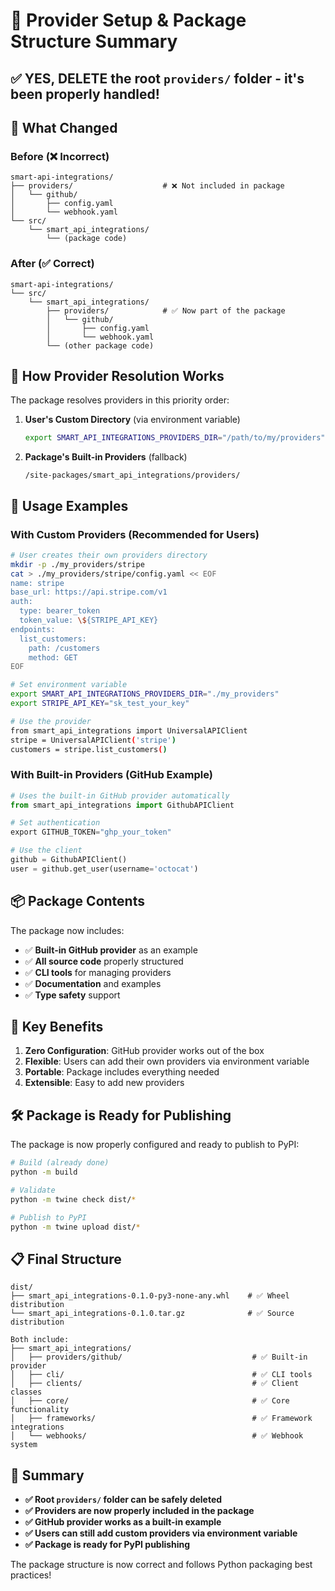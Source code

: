 # 🎯 Provider Setup & Package Structure Summary

## ✅ **YES, DELETE the root `providers/` folder - it's been properly handled!**

## 📁 What Changed

### **Before (❌ Incorrect)**
```
smart-api-integrations/
├── providers/                    # ❌ Not included in package
│   └── github/
│       ├── config.yaml
│       └── webhook.yaml
└── src/
    └── smart_api_integrations/
        └── (package code)
```

### **After (✅ Correct)**
```
smart-api-integrations/
└── src/
    └── smart_api_integrations/
        ├── providers/            # ✅ Now part of the package
        │   └── github/
        │       ├── config.yaml
        │       └── webhook.yaml
        └── (other package code)
```

## 🔧 How Provider Resolution Works

The package resolves providers in this priority order:

1. **User's Custom Directory** (via environment variable)
   ```bash
   export SMART_API_INTEGRATIONS_PROVIDERS_DIR="/path/to/my/providers"
   ```

2. **Package's Built-in Providers** (fallback)
   ```
   /site-packages/smart_api_integrations/providers/
   ```

## 🚀 Usage Examples

### **With Custom Providers** (Recommended for Users)
```bash
# User creates their own providers directory
mkdir -p ./my_providers/stripe
cat > ./my_providers/stripe/config.yaml << EOF
name: stripe
base_url: https://api.stripe.com/v1
auth:
  type: bearer_token
  token_value: \${STRIPE_API_KEY}
endpoints:
  list_customers:
    path: /customers
    method: GET
EOF

# Set environment variable
export SMART_API_INTEGRATIONS_PROVIDERS_DIR="./my_providers"
export STRIPE_API_KEY="sk_test_your_key"

# Use the provider
from smart_api_integrations import UniversalAPIClient
stripe = UniversalAPIClient('stripe')
customers = stripe.list_customers()
```

### **With Built-in Providers** (GitHub Example)
```python
# Uses the built-in GitHub provider automatically
from smart_api_integrations import GithubAPIClient

# Set authentication
export GITHUB_TOKEN="ghp_your_token"

# Use the client
github = GithubAPIClient()
user = github.get_user(username='octocat')
```

## 📦 Package Contents

The package now includes:

- ✅ **Built-in GitHub provider** as an example
- ✅ **All source code** properly structured
- ✅ **CLI tools** for managing providers
- ✅ **Documentation** and examples
- ✅ **Type safety** support

## 🎯 Key Benefits

1. **Zero Configuration**: GitHub provider works out of the box
2. **Flexible**: Users can add their own providers via environment variable
3. **Portable**: Package includes everything needed
4. **Extensible**: Easy to add new providers

## 🛠️ Package is Ready for Publishing

The package is now properly configured and ready to publish to PyPI:

```bash
# Build (already done)
python -m build

# Validate
python -m twine check dist/*

# Publish to PyPI
python -m twine upload dist/*
```

## 📋 Final Structure

```
dist/
├── smart_api_integrations-0.1.0-py3-none-any.whl    # ✅ Wheel distribution
└── smart_api_integrations-0.1.0.tar.gz              # ✅ Source distribution

Both include:
├── smart_api_integrations/
│   ├── providers/github/                             # ✅ Built-in provider
│   ├── cli/                                          # ✅ CLI tools
│   ├── clients/                                      # ✅ Client classes
│   ├── core/                                         # ✅ Core functionality
│   ├── frameworks/                                   # ✅ Framework integrations
│   └── webhooks/                                     # ✅ Webhook system
```

## 🎉 Summary

- **✅ Root `providers/` folder can be safely deleted**
- **✅ Providers are now properly included in the package**
- **✅ GitHub provider works as a built-in example**
- **✅ Users can still add custom providers via environment variable**
- **✅ Package is ready for PyPI publishing**

The package structure is now correct and follows Python packaging best practices! 